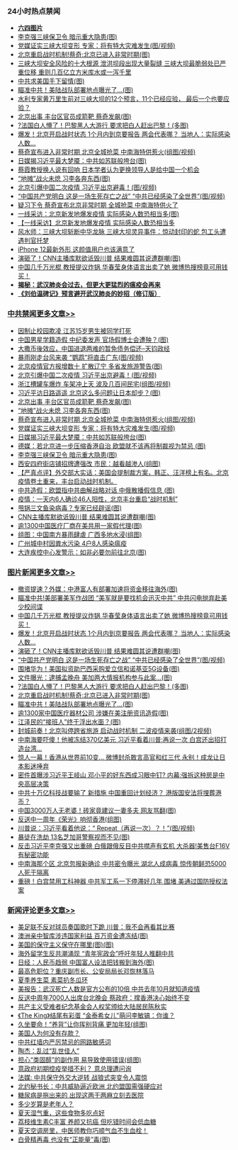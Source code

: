 <div class="catlist">
<h3>24小时热点禁闻</h3>
<ul>
<li><b><a href="64photo" target="_blank">六四图片</a></b></li>
<li><a href="https://github.com/fqnews/bnews/blob/master/cbnews/20200614/1344667.md">李克强三峡保卫令 暗示重大隐患(图)</a></li>
<li><a href="https://github.com/fqnews/bnews/blob/master/cbnews/20200614/1344673.md">党媒证实三峡大坝变形 专家：将有特大灾难发生(图/视频)</a></li>
<li><a href="https://github.com/fqnews/bnews/blob/master/topimagenews/20200614/1344509.md">北京重启战时机制!蔡奇:北京已进入非常时期(图)</a></li>
<li><a href="https://github.com/fqnews/bnews/blob/master/comments/20200614/1344475.md">三峡大坝安全风险的十大根源 泄洪坝段出现大量裂缝 三峡大坝最脆弱处已严重位移 重则几百亿立方米库水或一泻千里</a></li>
<li><a href="https://github.com/fqnews/bnews/blob/master/comments/20200614/1344508.md">中共求美国手下留情(图)</a></li>
<li><a href="https://github.com/fqnews/bnews/blob/master/topimagenews/20200614/1344501.md">瞄准中共！美陆战队部署地点曝光了…(图)</a></li>
<li><a href="https://github.com/fqnews/bnews/blob/master/comments/20200614/1344457.md">水利专家黄万里生前对三峡大坝的12个预言，11个已经应验， 最后一个也要应验？</a></li>
<li><a href="https://github.com/fqnews/bnews/blob/master/cbnews/20200614/1344693.md">北京出事 丰台区官员成箭靶 蔡奇发飙(图)</a></li>
<li><a href="https://github.com/fqnews/bnews/blob/master/topimagenews/20200614/1344556.md">?法国白人懵了！巴黎黑人大游行 要求把白人赶出巴黎！(多图)</a></li>
<li><a href="https://github.com/fqnews/bnews/blob/master/topimagenews/20200614/1344730.md">爆发！北京开启战时状态 1个月内到京要报告 两会代表哪？ 当地人：实际感染人数...</a></li>
<li><a href="https://github.com/fqnews/bnews/blob/master/cbnews/20200614/1344675.md">蔡奇宣布进入非常时期 北京全城抢菜 中南海特供惹火(组图/视频)</a></li>
<li><a href="https://github.com/fqnews/bnews/blob/master/cbnews/20200614/1344669.md">日媒揭习近平最大梦魇：中共如苏联般垮台(图)</a></li>
<li><a href="https://github.com/fqnews/bnews/blob/master/headline/20200614/1344483.md">蔡霞教授换人说有回响 日本学者认为更换领导人是给中国一个机会</a></li>
<li><a href="https://github.com/fqnews/bnews/blob/master/cbnews/20200614/1344691.md">“地摊”战火未熄 习李各奔东西(图)</a></li>
<li><a href="https://github.com/fqnews/bnews/blob/master/cbnews/20200614/1344718.md">北京引爆中国二次疫情 习近平出京避毒！(图/视频)</a></li>
<li><a href="https://github.com/fqnews/bnews/blob/master/topimagenews/20200614/1344678.md">“中国共产党明白 这是一场生死存亡之战” “中共已经感染了全世界”(图/视频)</a></li>
<li><a href="https://github.com/fqnews/bnews/blob/master/comments/20200614/1344514.md">疑习下令 蔡奇宣布北京非常时期 全城抢菜 中南海特供火了</a></li>
<li><a href="https://github.com/fqnews/bnews/blob/master/cbnews/20200614/1344528.md">一线采访：北京新发地爆发疫情 实际感染人数恐相当多(图)</a></li>
<li><a href="https://github.com/fqnews/bnews/blob/master/comments/20200614/1344445.md">【一线采访】北京新发地爆发疫情  实际感染人数恐相当多</a></li>
<li><a href="https://github.com/fqnews/bnews/blob/master/comments/20200614/1344621.md">风水师：三峡大坝斩断中华龙脉 三峡大坝灵异事件：惊动封印的蛇 包工头遭遇判官托梦</a></li>
<li><a href="https://github.com/fqnews/bnews/blob/master/cnnews/20200614/1344496.md">iPhone 12最新外形 这颜值用户也该满意了</a></li>
<li><a href="https://github.com/fqnews/bnews/blob/master/topimagenews/20200614/1344681.md">演砸了！CNN主播库默欲诋毁川普 结果难圆其说遭群嘲(图)</a></li>
<li><a href="https://github.com/fqnews/bnews/blob/master/topimagenews/20200614/1344807.md">中国几千万光棍 教授提议炸锅 华春莹身体语言出卖了她 微博热搜榜竟可用钱买！</a></li>
<li><b><a href="https://github.com/fqnews/bnews/blob/master/comments/20200211/1275071.md" target="_blank">揭秘：武汉肺炎会过去，但更大更猛烈的瘟疫会再来</a></b></li>
<li><b><a href="https://github.com/fqnews/bnews/blob/master/comments/20200207/1272816.md" target="_blank">《刘伯温碑记》预言避开武汉肺炎的妙招（修订版）</a></b></li>
</ul>
</div>

<div class="catlist">
<h3><a href="https://github.com/fqnews/bnews/blob/master/cbnews/" target="_blank">中共禁闻</a><span><a href="https://github.com/fqnews/bnews/blob/master/cbnews/" target="_blank" rel="nofollow">更多文章>></a></span></h3>
<ul>
<li><a href="https://github.com/fqnews/bnews/blob/master/cbnews/20200614/1344745.md" target="_blank">因制止校园欺凌 江苏15岁男生被同学打死</a></li>
<li><a href="https://github.com/fqnews/bnews/blob/master/cbnews/20200614/1344731.md" target="_blank">中国男星学籍造假 中纪委发声 官场假博士会遭殃？(图)</a></li>
<li><a href="https://github.com/fqnews/bnews/blob/master/cbnews/20200614/1344728.md" target="_blank">大撒币後效应，中国进退两难的暂免债务偿还&#8211;天钧政经</a></li>
<li><a href="https://github.com/fqnews/bnews/blob/master/cbnews/20200614/1344727.md" target="_blank">暴雨刚走台风来袭 “鹦鹉”将直击广东(图/视频)</a></li>
<li><a href="https://github.com/fqnews/bnews/blob/master/cbnews/20200614/1344726.md" target="_blank">北京疫情官方报增数十 扩散辽宁 多省发旅游警告(图)</a></li>
<li><a href="https://github.com/fqnews/bnews/blob/master/cbnews/20200614/1344718.md" target="_blank">北京引爆中国二次疫情 习近平出京避毒！(图/视频)</a></li>
<li><a href="https://github.com/fqnews/bnews/blob/master/cbnews/20200614/1344714.md" target="_blank">浙江槽罐车爆炸 车架冲上天 波及几百间民宅(组图/视频)</a></li>
<li><a href="https://github.com/fqnews/bnews/blob/master/cbnews/20200614/1344707.md" target="_blank">习近平访日路遥遥 北京这么多问题让日本却步？(图)</a></li>
<li><a href="https://github.com/fqnews/bnews/blob/master/cbnews/20200614/1344693.md" target="_blank">北京出事 丰台区官员成箭靶 蔡奇发飙(图)</a></li>
<li><a href="https://github.com/fqnews/bnews/blob/master/cbnews/20200614/1344691.md" target="_blank">“地摊”战火未熄 习李各奔东西(图)</a></li>
<li><a href="https://github.com/fqnews/bnews/blob/master/cbnews/20200614/1344675.md" target="_blank">蔡奇宣布进入非常时期 北京全城抢菜 中南海特供惹火(组图/视频)</a></li>
<li><a href="https://github.com/fqnews/bnews/blob/master/cbnews/20200614/1344673.md" target="_blank">党媒证实三峡大坝变形 专家：将有特大灾难发生(图/视频)</a></li>
<li><a href="https://github.com/fqnews/bnews/blob/master/cbnews/20200614/1344669.md" target="_blank">日媒揭习近平最大梦魇：中共如苏联般垮台(图)</a></li>
<li><a href="https://github.com/fqnews/bnews/blob/master/cbnews/20200614/1344668.md" target="_blank">德媒：若北京进一步压缩香港自治 欧盟就不该再将制裁视为禁忌 (图)</a></li>
<li><a href="https://github.com/fqnews/bnews/blob/master/cbnews/20200614/1344667.md" target="_blank">李克强三峡保卫令 暗示重大隐患(图)</a></li>
<li><a href="https://github.com/fqnews/bnews/blob/master/cbnews/20200614/1344666.md" target="_blank">西安四府街店铺招牌遭强改 市民：越看越渗人(组图)</a></li>
<li><a href="https://github.com/fqnews/bnews/blob/master/cbnews/20200614/1344664.md" target="_blank">【严真点评】外交部大实话：美国会提制裁方案，韩正、汪洋榜上有名。北京疫情卷土重来，丰台启动战时机制。</a></li>
<li><a href="https://github.com/fqnews/bnews/blob/master/cbnews/20200614/1344638.md" target="_blank">中共造假：欧盟指中共曲解战略对话 中俄散播假信息 (图)</a></li>
<li><a href="https://github.com/fqnews/bnews/blob/master/cbnews/20200614/1344606.md" target="_blank">疫情：一天内6人确诊46人阳性，北京丰台重启“战时机制”</a></li>
<li><a href="https://github.com/fqnews/bnews/blob/master/cbnews/20200614/1344602.md" target="_blank">甩锅三文鱼染病毒？专家已经辟谣(图)</a></li>
<li><a href="https://github.com/fqnews/bnews/blob/master/cbnews/20200614/1344565.md" target="_blank">CNN主播库默欲诋毁川普 结果难圆其说遭群嘲(图)</a></li>
<li><a href="https://github.com/fqnews/bnews/blob/master/cbnews/20200614/1344561.md" target="_blank">逾1300中国医疗厂商在美共用一家假代理(图)</a></li>
<li><a href="https://github.com/fqnews/bnews/blob/master/cbnews/20200614/1344560.md" target="_blank">组图：中国南方暴雨肆虐 广西多地水浸(组图)</a></li>
<li><a href="https://github.com/fqnews/bnews/blob/master/cbnews/20200614/1344559.md" target="_blank">广州城中村因粪水污染 4户8人感染瘟疫</a></li>
<li><a href="https://github.com/fqnews/bnews/blob/master/cbnews/20200614/1344558.md" target="_blank">大连疾控中心发警示：如非必要勿前往北京(图)</a></li>

</ul>
</div>
<div class="catlist">
<h3><a href="https://github.com/fqnews/bnews/blob/master/topimagenews/" target="_blank">图片新闻</a><span><a href="https://github.com/fqnews/bnews/blob/master/topimagenews/" target="_blank" rel="nofollow">更多文章>></a></span></h3>
<ul>
<li><a href="https://github.com/fqnews/bnews/blob/master/topimagenews/20200614/1344847.md" target="_blank">撤资提速？外媒：中港富人有部署加速将资金移往海外(图)</a></li>
<li><a href="https://github.com/fqnews/bnews/blob/master/topimagenews/20200614/1344845.md" target="_blank">瞄准中共!美部署美军作战团 “美军就是要找机会迅灭中共” 中共闪电抛弃赴美少校间谍</a></li>
<li><a href="https://github.com/fqnews/bnews/blob/master/topimagenews/20200614/1344807.md" target="_blank">中国几千万光棍 教授提议炸锅 华春莹身体语言出卖了她 微博热搜榜竟可用钱买！</a></li>
<li><a href="https://github.com/fqnews/bnews/blob/master/topimagenews/20200614/1344730.md" target="_blank">爆发！北京开启战时状态 1个月内到京要报告 两会代表哪？ 当地人：实际感染人数&#8230;</a></li>
<li><a href="https://github.com/fqnews/bnews/blob/master/topimagenews/20200614/1344681.md" target="_blank">演砸了！CNN主播库默欲诋毁川普 结果难圆其说遭群嘲(图)</a></li>
<li><a href="https://github.com/fqnews/bnews/blob/master/topimagenews/20200614/1344678.md" target="_blank">“中国共产党明白 这是一场生死存亡之战” “中共已经感染了全世界”(图/视频)</a></li>
<li><a href="https://github.com/fqnews/bnews/blob/master/topimagenews/20200614/1344601.md" target="_blank">围堵华为！美国拟资助巴西采购爱立信和诺基亚5G设备(图)</a></li>
<li><a href="https://github.com/fqnews/bnews/blob/master/topimagenews/20200614/1344600.md" target="_blank">文件曝光：逮捕孟晚舟 美加两大情报机构参与此案…(图)</a></li>
<li><a href="https://github.com/fqnews/bnews/blob/master/topimagenews/20200614/1344556.md" target="_blank">?法国白人懵了！巴黎黑人大游行 要求把白人赶出巴黎！(多图)</a></li>
<li><a href="https://github.com/fqnews/bnews/blob/master/topimagenews/20200614/1344509.md" target="_blank">北京重启战时机制!蔡奇:北京已进入非常时期(图)</a></li>
<li><a href="https://github.com/fqnews/bnews/blob/master/topimagenews/20200614/1344501.md" target="_blank">瞄准中共！美陆战队部署地点曝光了…(图)</a></li>
<li><a href="https://github.com/fqnews/bnews/blob/master/topimagenews/20200614/1344451.md" target="_blank">逾1300家中国医疗器材公司 涉嫌在美注册资讯造假(图)</a></li>
<li><a href="https://github.com/fqnews/bnews/blob/master/topimagenews/20200614/1344428.md" target="_blank">江泽民的“接班人”终于浮出水面？(图)</a></li>
<li><a href="https://github.com/fqnews/bnews/blob/master/topimagenews/20200614/1344427.md" target="_blank">封城前奏！北京叫停跨省旅游 启动战时机制 二波疫情来袭(组图/2视频)</a></li>
<li><a href="https://github.com/fqnews/bnews/blob/master/topimagenews/20200614/1344405.md" target="_blank">中南海要吓傻！他被冻结370亿美元 习近平看着川普:再说一次 白宫还出招打造台湾&#8230;</a></li>
<li><a href="https://github.com/fqnews/bnews/blob/master/topimagenews/20200613/1344380.md" target="_blank">惊人一幕！香港从世界前10变… 微博封杀敢言高官和红三代 永别！成龙让日本影迷唾弃</a></li>
<li><a href="https://github.com/fqnews/bnews/blob/master/topimagenews/20200613/1344345.md" target="_blank">密件首曝涉习近平王岐山 邓小平的好东西成习眼中钉? 内幕:强拆这种房是中央高层决策</a></li>
<li><a href="https://github.com/fqnews/bnews/blob/master/topimagenews/20200613/1344335.md" target="_blank">中共十万亿科技战要输了 新措施 中国重回计划经济？ 港版国安法将埋葬港币？</a></li>
<li><a href="https://github.com/fqnews/bnews/blob/master/topimagenews/20200613/1344214.md" target="_blank">中国3000万人无老婆！砖家竟建议一妻多夫 网友骂翻(图)</a></li>
<li><a href="https://github.com/fqnews/bnews/blob/master/topimagenews/20200613/1344122.md" target="_blank">反送中一周年《荣光》响彻香港(组图)</a></li>
<li><a href="https://github.com/fqnews/bnews/blob/master/topimagenews/20200613/1344064.md" target="_blank">川普说：习近平看着他说：“ Repeat（再说一次）？！”(图/视频)</a></li>
<li><a href="https://github.com/fqnews/bnews/blob/master/topimagenews/20200613/1344059.md" target="_blank">暴徒在洗劫 13名芝加哥警察视而不见(图)</a></li>
<li><a href="https://github.com/fqnews/bnews/blob/master/topimagenews/20200613/1343882.md" target="_blank">反击习近平李克强又出重磅 白俄跟俄反目中共噤声有玄机 大杀器!美售台F16V有秘密功能</a></li>
<li><a href="https://github.com/fqnews/bnews/blob/master/topimagenews/20200613/1343881.md" target="_blank">中南海那个区 北京忽报新确诊 中共密令曝光 湖北人成病毒 惊传朝鲜恐5000人死于隔离</a></li>
<li><a href="https://github.com/fqnews/bnews/blob/master/topimagenews/20200612/1343812.md" target="_blank">重磅！白宫禁用工科神器 中共军工系一下停滞好几年 围堵 美通过国防授权法案</a></li>

</ul>
</div>
<div class="catlist">
<h3><a href="https://github.com/fqnews/bnews/blob/master/comments/" target="_blank">新闻评论</a><span><a href="https://github.com/fqnews/bnews/blob/master/comments/" target="_blank" rel="nofollow">更多文章>></a></span></h3>
<ul>
<li><a href="https://github.com/fqnews/bnews/blob/master/comments/20200615/1344861.md" target="_blank">美足联不反对球员奏国歌时下跪 川普：我不会再看其比赛</a></li>
<li><a href="https://github.com/fqnews/bnews/blob/master/comments/20200615/1344853.md" target="_blank">澳洲亲中智库涉违国家利益 百万资金遭冻结(图)</a></li>
<li><a href="https://github.com/fqnews/bnews/blob/master/comments/20200615/1344852.md" target="_blank">美国的保守主义保守在哪里(图)(图)</a></li>
<li><a href="https://github.com/fqnews/bnews/blob/master/comments/20200614/1344841.md" target="_blank">海外留学生反共潮涌现 “青年宪政会”呼吁年轻人推翻中共</a></li>
<li><a href="https://github.com/fqnews/bnews/blob/master/comments/20200614/1344823.md" target="_blank">日经：人民币趋弱 中国富人设法把钱搬到海外(图)</a></li>
<li><a href="https://github.com/fqnews/bnews/blob/master/comments/20200614/1344813.md" target="_blank">最高危职位？重庆副市长、公安局局长邓恢林落马</a></li>
<li><a href="https://github.com/fqnews/bnews/blob/master/comments/20200614/1344812.md" target="_blank">夏季养生菜 素菜扒冬瓜环</a></li>
<li><a href="https://github.com/fqnews/bnews/blob/master/comments/20200614/1344794.md" target="_blank">美报告：武汉死亡人数是官方公布的10倍 中共去年10月就知道疫情</a></li>
<li><a href="https://github.com/fqnews/bnews/blob/master/comments/20200614/1344791.md" target="_blank">反送中周年7000人出席台北晚会  蔡政府：撑香港决心始终不变</a></li>
<li><a href="https://github.com/fqnews/bnews/blob/master/comments/20200614/1344760.md" target="_blank">共产主义受难者纪念基金会人权奖颁给大陆居民陈秋实</a></li>
<li><a href="https://github.com/fqnews/bnews/blob/master/comments/20200614/1344742.md" target="_blank">《The King》结尾有彩蛋   “金泰希女儿”萌问李敏镐：你谁？</a></li>
<li><a href="https://github.com/fqnews/bnews/blob/master/comments/20200614/1344739.md" target="_blank">久坐要命！“养背”让你挥别背痛 更加年轻(组图)</a></li>
<li><a href="https://github.com/fqnews/bnews/blob/master/comments/20200614/1344716.md" target="_blank">美国人为何没有存款？</a></li>
<li><a href="https://github.com/fqnews/bnews/blob/master/comments/20200614/1344711.md" target="_blank">中共红墙内严厉禁忌的网路敏感词</a></li>
<li><a href="https://github.com/fqnews/bnews/blob/master/comments/20200614/1344708.md" target="_blank">陶杰：乱过“乱世佳人”</a></li>
<li><a href="https://github.com/fqnews/bnews/blob/master/comments/20200614/1344680.md" target="_blank">担心“类固醇”的副作用 易导致使用错误(组图)</a></li>
<li><a href="https://github.com/fqnews/bnews/blob/master/comments/20200614/1344674.md" target="_blank">意政府初期控疫举措不利？ 意总理遭问询</a></li>
<li><a href="https://github.com/fqnews/bnews/blob/master/comments/20200614/1344672.md" target="_blank">法媒: 中共保守外交大逆转  战狼式突变令人震惊</a></li>
<li><a href="https://github.com/fqnews/bnews/blob/master/comments/20200614/1344671.md" target="_blank">北约秘书长：中共威胁逼近欧洲 北约盟国需强硬应对</a></li>
<li><a href="https://github.com/fqnews/bnews/blob/master/comments/20200614/1344653.md" target="_blank">糖尿病是拖出来的 出现这两干两麻立刻去医院</a></li>
<li><a href="https://github.com/fqnews/bnews/blob/master/comments/20200614/1344652.md" target="_blank">多少岁算是老年人？</a></li>
<li><a href="https://github.com/fqnews/bnews/blob/master/comments/20200614/1344651.md" target="_blank">夏天湿气重，这些食物多吃点好</a></li>
<li><a href="https://github.com/fqnews/bnews/blob/master/comments/20200614/1344650.md" target="_blank">荔枝维生素C丰富 养颜又抗癌 但吃错时间会低血糖</a></li>
<li><a href="https://github.com/fqnews/bnews/blob/master/comments/20200614/1344649.md" target="_blank">夏天空调房里，中医师教你巧顺气血不生血栓！</a></li>
<li><a href="https://github.com/fqnews/bnews/blob/master/comments/20200614/1344635.md" target="_blank">白骨精再毒 也没有“正能量”毒(图)</a></li>

</ul>
</div>